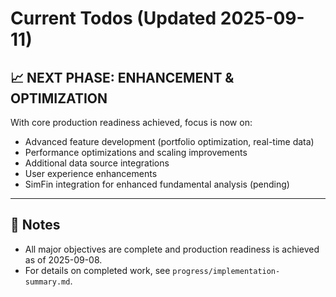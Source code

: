 
# Current Todos (Updated 2025-09-11)

## 📈 NEXT PHASE: ENHANCEMENT & OPTIMIZATION
With core production readiness achieved, focus is now on:
- Advanced feature development (portfolio optimization, real-time data)
- Performance optimizations and scaling improvements
- Additional data source integrations
- User experience enhancements
- SimFin integration for enhanced fundamental analysis (pending)

---

## 📝 Notes
- All major objectives are complete and production readiness is achieved as of 2025-09-08.
- For details on completed work, see `progress/implementation-summary.md`.
